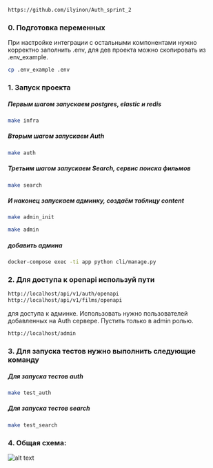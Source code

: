 ```bash
https://github.com/ilyinon/Auth_sprint_2
```


### 0. Подготовка переменных

При настройке интеграции с остальными компонентами нужно корректно заполнить .env, для дев проекта можно скопировать из .env_example.
```bash
cp .env_example .env
```

### 1. Запуск проекта

##### Первым шагом запускаем postgres, elastic и redis
```bash
make infra
```

##### Вторым шагом запускаем Auth
```bash
make auth
```

##### Третьим шагом запускаем Search, сервис поиска фильмов
```bash
make search
```

##### И наконец запускаем админку, создаём таблицу content
```bash
make admin_init
```

```bash
make admin
```

##### добавить админа
```bash
docker-compose exec -ti app python cli/manage.py
```


### 2. Для доступа к openapi используй пути
```bash
http://localhost/api/v1/auth/openapi
http://localhost/api/v1/films/openapi

```

для доступа к админке. Использовать нужно пользователей добавленных на Auth сервере. Пустить только в admin ролью.
```bash
http://localhost/admin
```


### 3. Для запуска тестов нужно выполнить следующие команду

##### Для запуска тестов auth
```bash
make test_auth
```

##### Для запуска тестов search
```bash
make test_search
```


### 4. Общая схема:

![alt text](https://www.plantuml.com/plantuml/png/u-9oA2v9B2efpStXihem_yA-2xilzbpO3gGtNTXmiUd2LX3VIa51LzTEGSCdFp55mIan9p4lERMeM9EBAoy_9LL12LLOIQ6QIq4XsYyzCw_2K4_FBrQ1YwiMfZGuDR4eEKF1DGyecmfL2HLpB2Y8HIXqB2r1KmOKmL2KafkPbvq8LG3bmTI00P8pG5v0iGnT4cu5fXIQuKYcOEf4gCIK18EKn9B4fCHYeFi3yejBqejIYv5zwE8K2s8xv-ULfEQLWBcro7fSSnABIpAJWLfGnODIKpAB8QAORa0r3zFvK4EnIO7D1Kg078SGHhWLpC9Kxv2Qbm9AKm00)
